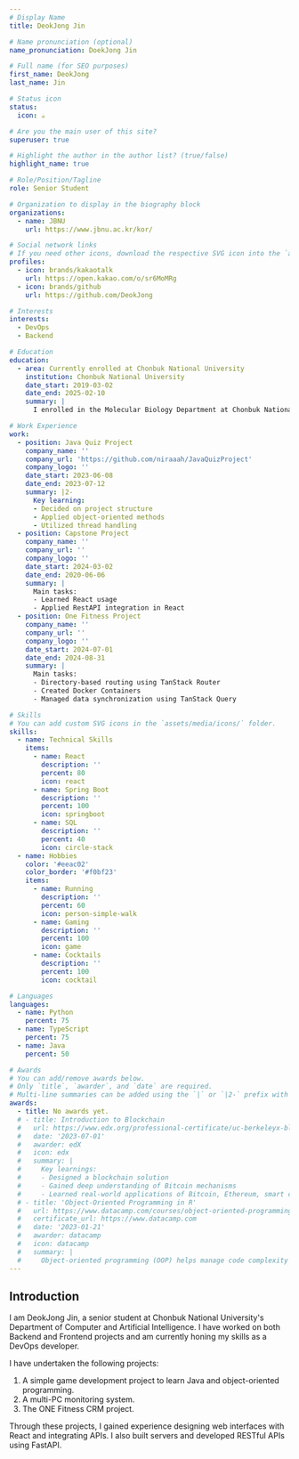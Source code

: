 ```yaml
---
# Display Name
title: DeokJong Jin

# Name pronunciation (optional)
name_pronunciation: DoekJong Jin

# Full name (for SEO purposes)
first_name: DeokJong
last_name: Jin

# Status icon
status:
  icon: ☕️

# Are you the main user of this site?
superuser: true

# Highlight the author in the author list? (true/false)
highlight_name: true

# Role/Position/Tagline
role: Senior Student

# Organization to display in the biography block
organizations:
  - name: JBNU
    url: https://www.jbnu.ac.kr/kor/

# Social network links
# If you need other icons, download the respective SVG icon into the `assets/media/icons/` folder.
profiles:
  - icon: brands/kakaotalk
    url: https://open.kakao.com/o/sr6MoMRg
  - icon: brands/github
    url: https://github.com/DeokJong

# Interests
interests:
  - DevOps
  - Backend

# Education
education:
  - area: Currently enrolled at Chonbuk National University
    institution: Chonbuk National University
    date_start: 2019-03-02
    date_end: 2025-02-10
    summary: |
      I enrolled in the Molecular Biology Department at Chonbuk National University. Later, in my third year, I transferred to the Department of Computer and Artificial Intelligence, where I am currently studying.

# Work Experience
work:
  - position: Java Quiz Project
    company_name: ''
    company_url: 'https://github.com/niraaah/JavaQuizProject'
    company_logo: ''
    date_start: 2023-06-08
    date_end: 2023-07-12 
    summary: |2-
      Key learning:
      - Decided on project structure
      - Applied object-oriented methods
      - Utilized thread handling
  - position: Capstone Project
    company_name: ''
    company_url: ''
    company_logo: ''
    date_start: 2024-03-02
    date_end: 2020-06-06
    summary: |
      Main tasks:
      - Learned React usage
      - Applied RestAPI integration in React
  - position: One Fitness Project
    company_name: ''
    company_url: ''
    company_logo: ''
    date_start: 2024-07-01
    date_end: 2024-08-31
    summary: |
      Main tasks:
      - Directory-based routing using TanStack Router
      - Created Docker Containers
      - Managed data synchronization using TanStack Query

# Skills
# You can add custom SVG icons in the `assets/media/icons/` folder.
skills:
  - name: Technical Skills
    items:
      - name: React
        description: ''
        percent: 80
        icon: react
      - name: Spring Boot
        description: ''
        percent: 100
        icon: springboot
      - name: SQL
        description: ''
        percent: 40
        icon: circle-stack
  - name: Hobbies
    color: '#eeac02'
    color_border: '#f0bf23'
    items:
      - name: Running
        description: ''
        percent: 60
        icon: person-simple-walk
      - name: Gaming
        description: ''
        percent: 100
        icon: game
      - name: Cocktails
        description: ''
        percent: 100
        icon: cocktail

# Languages
languages:
  - name: Python
    percent: 75
  - name: TypeScript
    percent: 75
  - name: Java
    percent: 50

# Awards
# You can add/remove awards below.
# Only `title`, `awarder`, and `date` are required.
# Multi-line summaries can be added using the `|` or `|2-` prefix with 2-space indentation.
awards:
  - title: No awards yet.
  # - title: Introduction to Blockchain
  #   url: https://www.edx.org/professional-certificate/uc-berkeleyx-blockchain-fundamentals
  #   date: '2023-07-01'
  #   awarder: edX
  #   icon: edx
  #   summary: |
  #     Key learnings:
  #     - Designed a blockchain solution
  #     - Gained deep understanding of Bitcoin mechanisms
  #     - Learned real-world applications of Bitcoin, Ethereum, smart contracts, and Dapp, as well as methods for attacking and securing these systems
  # - title: 'Object-Oriented Programming in R'
  #   url: https://www.datacamp.com/courses/object-oriented-programming-with-s3-and-r6-in-r
  #   certificate_url: https://www.datacamp.com
  #   date: '2023-01-21'
  #   awarder: datacamp
  #   icon: datacamp
  #   summary: |
  #     Object-oriented programming (OOP) helps manage code complexity by specifying the relationships between functions and the objects they act upon. This intermediate course introduces OOP using the S3 and R6 systems. S3 is useful for everyday R programming, while R6 is particularly handy for working with web APIs and building GUIs.
---
```


## Introduction

I am DeokJong Jin, a senior student at Chonbuk National University's Department of Computer and Artificial Intelligence. I have worked on both Backend and Frontend projects and am currently honing my skills as a DevOps developer.

I have undertaken the following projects:

1. A simple game development project to learn Java and object-oriented programming.
2. A multi-PC monitoring system.
3. The ONE Fitness CRM project.

Through these projects, I gained experience designing web interfaces with React and integrating APIs. I also built servers and developed RESTful APIs using FastAPI.
